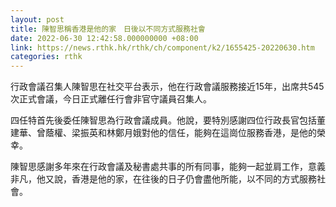 ```yaml
---
layout: post
title: 陳智思稱香港是他的家　日後以不同方式服務社會
date: 2022-06-30 12:42:58.000000000 +08:00
link: https://news.rthk.hk/rthk/ch/component/k2/1655425-20220630.htm
categories: rthk
---
```


行政會議召集人陳智思在社交平台表示，他在行政會議服務接近15年，出席共545次正式會議，今日正式離任行會非官守議員召集人。

四任特首先後委任陳智思為行政會議成員。他說，要特別感謝四位行政長官包括董建華、曾蔭權、梁振英和林鄭月娥對他的信任，能夠在這崗位服務香港，是他的榮幸。

陳智思感謝多年來在行政會議及秘書處共事的所有同事，能夠一起並肩工作，意義非凡，他又說，香港是他的家，在往後的日子仍會盡他所能，以不同的方式服務社會。
